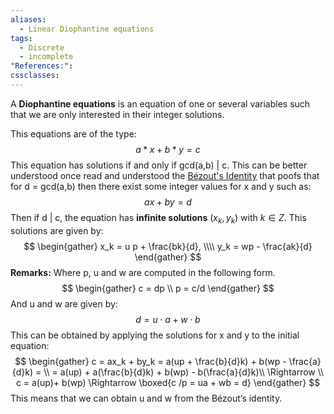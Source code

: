 ```yaml
---
aliases:
  - Linear Diophantine equations
tags:
  - Discrete
  - incomplete
"References:": 
cssclasses:
---
```

A **Diophantine equations** is an equation of one or several variables such that we are only interested in their integer solutions. 

This equations are of the type: 
$$
a *x + b*y = c
$$
This equation has solutions if and only if gcd(a,b) | c. This can be better understood once read and understood the [Bézout's Identity](20240429%20-%20114501%20-%20Theorem%20-Bézout's%20Identity.md) that poofs that for d = gcd(a,b) then there exist some integer values for x and y such as: 
$$
ax + by = d
$$
Then if d | c, the equation has **infinite solutions** $(x_k, y_k)$ with $k\in Z$. This solutions are given by: 
$$
\begin{gather}
x_k = u p + \frac{bk}{d}, \\\\
y_k = wp - \frac{ak}{d}
\end{gather}
$$
**Remarks:** 
Where p, u and w are computed in the following form. 
$$
\begin{gather}
c = dp \\
p = c/d
\end{gather}
$$
And u and w are given by: 
$$
d = u \cdot a + w\cdot b
$$
This can be obtained by applying the solutions for x and y to the initial equation: 
$$
\begin{gather}
 c = ax_k + by_k = a(up + \frac{b}{d}k) + b(wp - \frac{a}{d}k) = \\
 = a(up) + a(\frac{b}{d}k) + b(wp) - b(\frac{a}{d}k)\\
 \Rightarrow \\
 c = a(up)+ b(wp) \Rightarrow \boxed{c /p = ua + wb = d}
\end{gather}
$$
This means that we can obtain u and w from the Bézout’s identity. 